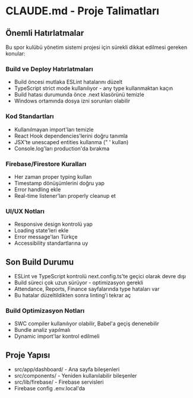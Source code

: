# CLAUDE.md - Proje Talimatları

## Önemli Hatırlatmalar

Bu spor kulübü yönetim sistemi projesi için sürekli dikkat edilmesi gereken konular:

### Build ve Deploy Hatırlatmaları
- Build öncesi mutlaka ESLint hatalarını düzelt
- TypeScript strict mode kullanılıyor - any type kullanmaktan kaçın
- Build hatası durumunda önce .next klasörünü temizle
- Windows ortamında dosya izni sorunları olabilir

### Kod Standartları
- Kullanılmayan import'ları temizle
- React Hook dependencies'lerini doğru tanımla
- JSX'te unescaped entities kullanma (&quot; &apos; kullan)
- Console.log'ları production'da bırakma

### Firebase/Firestore Kuralları
- Her zaman proper typing kullan
- Timestamp dönüşümlerini doğru yap
- Error handling ekle
- Real-time listener'ları properly cleanup et

### UI/UX Notları
- Responsive design kontrolü yap
- Loading state'leri ekle
- Error message'ları Türkçe
- Accessibility standartlarına uy

## Son Build Durumu
- ESLint ve TypeScript kontrolü next.config.ts'te geçici olarak devre dışı
- Build süreci çok uzun sürüyor - optimizasyon gerekli
- Attendance, Reports, Finance sayfalarında type hataları var
- Bu hatalar düzeltildikten sonra linting'i tekrar aç

### Build Optimizasyon Notları
- SWC compiler kullanılıyor olabilir, Babel'a geçiş denenebilir
- Bundle analiz yapılmalı
- Dynamic import'lar kontrol edilmeli

## Proje Yapısı
- src/app/dashboard/ - Ana sayfa bileşenleri
- src/components/ - Yeniden kullanılabilir bileşenler
- src/lib/firebase/ - Firebase servisleri
- Firebase config .env.local'da